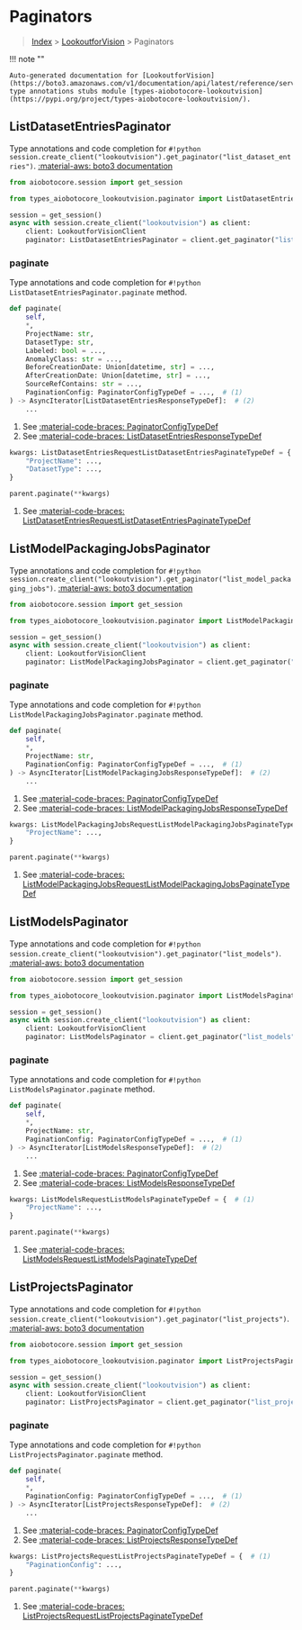 # Paginators

> [Index](../README.md) > [LookoutforVision](./README.md) > Paginators

!!! note ""

    Auto-generated documentation for [LookoutforVision](https://boto3.amazonaws.com/v1/documentation/api/latest/reference/services/lookoutvision.html#LookoutforVision)
    type annotations stubs module [types-aiobotocore-lookoutvision](https://pypi.org/project/types-aiobotocore-lookoutvision/).

## ListDatasetEntriesPaginator

Type annotations and code completion for `#!python session.create_client("lookoutvision").get_paginator("list_dataset_entries")`.
[:material-aws: boto3 documentation](https://boto3.amazonaws.com/v1/documentation/api/latest/reference/services/lookoutvision.html#LookoutforVision.Paginator.ListDatasetEntries)

```python title="Usage example"
from aiobotocore.session import get_session

from types_aiobotocore_lookoutvision.paginator import ListDatasetEntriesPaginator

session = get_session()
async with session.create_client("lookoutvision") as client:
    client: LookoutforVisionClient
    paginator: ListDatasetEntriesPaginator = client.get_paginator("list_dataset_entries")
```


### paginate

Type annotations and code completion for `#!python ListDatasetEntriesPaginator.paginate` method.

```python title="Method definition"
def paginate(
    self,
    *,
    ProjectName: str,
    DatasetType: str,
    Labeled: bool = ...,
    AnomalyClass: str = ...,
    BeforeCreationDate: Union[datetime, str] = ...,
    AfterCreationDate: Union[datetime, str] = ...,
    SourceRefContains: str = ...,
    PaginationConfig: PaginatorConfigTypeDef = ...,  # (1)
) -> AsyncIterator[ListDatasetEntriesResponseTypeDef]:  # (2)
    ...
```

1. See [:material-code-braces: PaginatorConfigTypeDef](./type_defs.md#paginatorconfigtypedef) 
2. See [:material-code-braces: ListDatasetEntriesResponseTypeDef](./type_defs.md#listdatasetentriesresponsetypedef) 


```python title="Usage example with kwargs"
kwargs: ListDatasetEntriesRequestListDatasetEntriesPaginateTypeDef = {  # (1)
    "ProjectName": ...,
    "DatasetType": ...,
}

parent.paginate(**kwargs)
```

1. See [:material-code-braces: ListDatasetEntriesRequestListDatasetEntriesPaginateTypeDef](./type_defs.md#listdatasetentriesrequestlistdatasetentriespaginatetypedef) 
## ListModelPackagingJobsPaginator

Type annotations and code completion for `#!python session.create_client("lookoutvision").get_paginator("list_model_packaging_jobs")`.
[:material-aws: boto3 documentation](https://boto3.amazonaws.com/v1/documentation/api/latest/reference/services/lookoutvision.html#LookoutforVision.Paginator.ListModelPackagingJobs)

```python title="Usage example"
from aiobotocore.session import get_session

from types_aiobotocore_lookoutvision.paginator import ListModelPackagingJobsPaginator

session = get_session()
async with session.create_client("lookoutvision") as client:
    client: LookoutforVisionClient
    paginator: ListModelPackagingJobsPaginator = client.get_paginator("list_model_packaging_jobs")
```


### paginate

Type annotations and code completion for `#!python ListModelPackagingJobsPaginator.paginate` method.

```python title="Method definition"
def paginate(
    self,
    *,
    ProjectName: str,
    PaginationConfig: PaginatorConfigTypeDef = ...,  # (1)
) -> AsyncIterator[ListModelPackagingJobsResponseTypeDef]:  # (2)
    ...
```

1. See [:material-code-braces: PaginatorConfigTypeDef](./type_defs.md#paginatorconfigtypedef) 
2. See [:material-code-braces: ListModelPackagingJobsResponseTypeDef](./type_defs.md#listmodelpackagingjobsresponsetypedef) 


```python title="Usage example with kwargs"
kwargs: ListModelPackagingJobsRequestListModelPackagingJobsPaginateTypeDef = {  # (1)
    "ProjectName": ...,
}

parent.paginate(**kwargs)
```

1. See [:material-code-braces: ListModelPackagingJobsRequestListModelPackagingJobsPaginateTypeDef](./type_defs.md#listmodelpackagingjobsrequestlistmodelpackagingjobspaginatetypedef) 
## ListModelsPaginator

Type annotations and code completion for `#!python session.create_client("lookoutvision").get_paginator("list_models")`.
[:material-aws: boto3 documentation](https://boto3.amazonaws.com/v1/documentation/api/latest/reference/services/lookoutvision.html#LookoutforVision.Paginator.ListModels)

```python title="Usage example"
from aiobotocore.session import get_session

from types_aiobotocore_lookoutvision.paginator import ListModelsPaginator

session = get_session()
async with session.create_client("lookoutvision") as client:
    client: LookoutforVisionClient
    paginator: ListModelsPaginator = client.get_paginator("list_models")
```


### paginate

Type annotations and code completion for `#!python ListModelsPaginator.paginate` method.

```python title="Method definition"
def paginate(
    self,
    *,
    ProjectName: str,
    PaginationConfig: PaginatorConfigTypeDef = ...,  # (1)
) -> AsyncIterator[ListModelsResponseTypeDef]:  # (2)
    ...
```

1. See [:material-code-braces: PaginatorConfigTypeDef](./type_defs.md#paginatorconfigtypedef) 
2. See [:material-code-braces: ListModelsResponseTypeDef](./type_defs.md#listmodelsresponsetypedef) 


```python title="Usage example with kwargs"
kwargs: ListModelsRequestListModelsPaginateTypeDef = {  # (1)
    "ProjectName": ...,
}

parent.paginate(**kwargs)
```

1. See [:material-code-braces: ListModelsRequestListModelsPaginateTypeDef](./type_defs.md#listmodelsrequestlistmodelspaginatetypedef) 
## ListProjectsPaginator

Type annotations and code completion for `#!python session.create_client("lookoutvision").get_paginator("list_projects")`.
[:material-aws: boto3 documentation](https://boto3.amazonaws.com/v1/documentation/api/latest/reference/services/lookoutvision.html#LookoutforVision.Paginator.ListProjects)

```python title="Usage example"
from aiobotocore.session import get_session

from types_aiobotocore_lookoutvision.paginator import ListProjectsPaginator

session = get_session()
async with session.create_client("lookoutvision") as client:
    client: LookoutforVisionClient
    paginator: ListProjectsPaginator = client.get_paginator("list_projects")
```


### paginate

Type annotations and code completion for `#!python ListProjectsPaginator.paginate` method.

```python title="Method definition"
def paginate(
    self,
    *,
    PaginationConfig: PaginatorConfigTypeDef = ...,  # (1)
) -> AsyncIterator[ListProjectsResponseTypeDef]:  # (2)
    ...
```

1. See [:material-code-braces: PaginatorConfigTypeDef](./type_defs.md#paginatorconfigtypedef) 
2. See [:material-code-braces: ListProjectsResponseTypeDef](./type_defs.md#listprojectsresponsetypedef) 


```python title="Usage example with kwargs"
kwargs: ListProjectsRequestListProjectsPaginateTypeDef = {  # (1)
    "PaginationConfig": ...,
}

parent.paginate(**kwargs)
```

1. See [:material-code-braces: ListProjectsRequestListProjectsPaginateTypeDef](./type_defs.md#listprojectsrequestlistprojectspaginatetypedef) 
